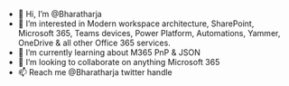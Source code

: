 - 👋 Hi, I’m @Bharatharja
- 👀 I’m interested in Modern workspace architecture, SharePoint, Microsoft 365, Teams devices, Power Platform, Automations, Yammer, OneDrive & all other Office 365 services.
- 🌱 I’m currently learning about M365 PnP & JSON
- 💞️ I’m looking to collaborate on anything Microsoft 365
- 📫 Reach me @Bharatharja twitter handle

<!---
Bharatharja/Bharatharja is a ✨ special ✨ repository because its `README.md` (this file) appears on your GitHub profile.
You can click the Preview link to take a look at your changes.
--->
